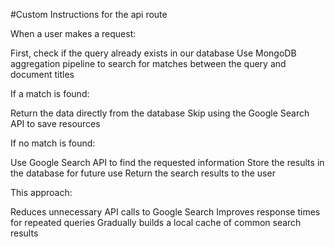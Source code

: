 #Custom Instructions for the api route

When a user makes a request:

First, check if the query already exists in our database
Use MongoDB aggregation pipeline to search for matches between the query and document titles

If a match is found:

Return the data directly from the database
Skip using the Google Search API to save resources

If no match is found:

Use Google Search API to find the requested information
Store the results in the database for future use
Return the search results to the user

This approach:

Reduces unnecessary API calls to Google Search
Improves response times for repeated queries
Gradually builds a local cache of common search results
